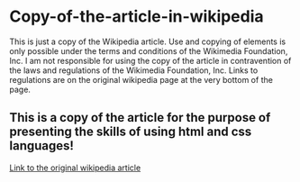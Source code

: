 # Copy-of-the-article-in-wikipedia
This is just a copy of the Wikipedia article. Use and copying of elements is only possible under the terms and conditions of the Wikimedia Foundation, Inc. I am not responsible for using the copy of the article in contravention of the laws and regulations of the Wikimedia Foundation, Inc. Links to regulations are on the original wikipedia page at the very bottom of the page.

## This is a copy of the article for the purpose of presenting the skills of using html and css languages!

[Link to the original wikipedia article](https://en.wikipedia.org/wiki/Communist_Mutants_from_Space)